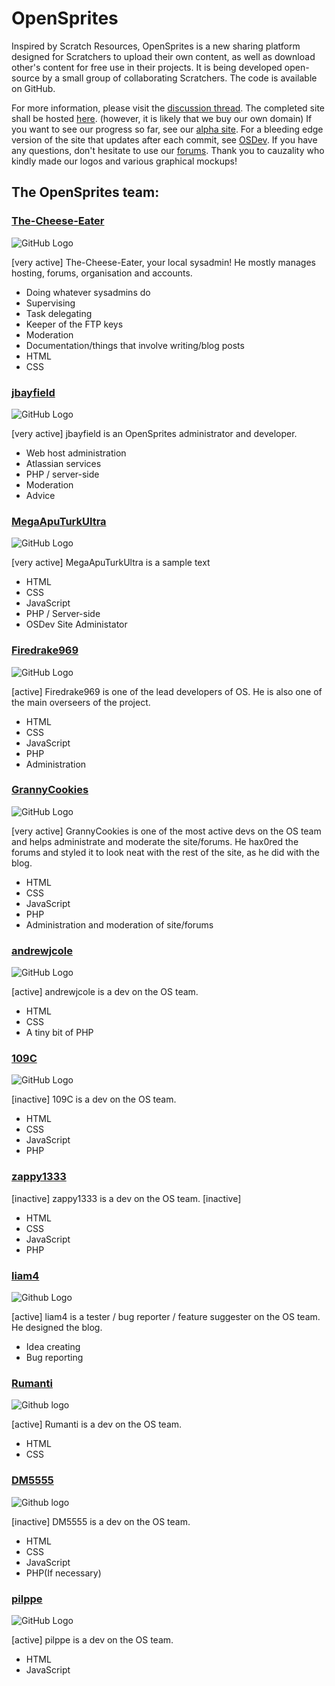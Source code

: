 # OpenSprites #
Inspired by Scratch Resources, OpenSprites is a new sharing platform designed for Scratchers to upload their own content, as well as download other's content for free use in their projects. It is being developed open-source by a small group of collaborating Scratchers. The code is available on GitHub.

For more information, please visit the <a href="http://scratch.mit.edu/discuss/topic/85320/">discussion thread</a>. The completed site shall be hosted <a href="http://opensprites.gwiddle.co.uk/">here</a>. (however, it is likely that we buy our own domain) If you want to see our progress so far, see our <a href="http://dev.opensprites.gwiddle.co.uk/">alpha site</a>. For a bleeding edge version of the site that updates after each commit, see <a href="http://osdev.aputurk.tk/index.php">OSDev</a>. If you have any questions, don't hesitate to use our <a href="http://opensprites.gwiddle.co.uk/forums/">forums</a>. Thank you to cauzality who kindly made our logos and various graphical mockups!

## The OpenSprites team: ##

### [The-Cheese-Eater](http://dev.opensprites.gwiddle.co.uk/users/1/) ###
![GitHub Logo](https://avatars0.githubusercontent.com/u/9347154?s=100)

[very active]
The-Cheese-Eater, your local sysadmin! He mostly manages hosting, forums, organisation and accounts.
* Doing whatever sysadmins do
* Supervising
* Task delegating
* Keeper of the FTP keys
* Moderation
* Documentation/things that involve writing/blog posts
* HTML
* CSS

### [jbayfield](https://github.com/jbayfield) ###
![GitHub Logo](http://dev.opensprites.gwiddle.co.uk/users/21/)

[very active]
jbayfield is an OpenSprites administrator and developer.
* Web host administration
* Atlassian services
* PHP / server-side
* Moderation
* Advice

### [MegaApuTurkUltra](http://dev.opensprites.gwiddle.co.uk/users/6/) ###
![GitHub Logo](https://avatars0.githubusercontent.com/u/8547938?s=100)

[very active]
MegaApuTurkUltra is a sample text
* HTML
* CSS
* JavaScript
* PHP / Server-side
* OSDev Site Administator

### [Firedrake969](https://github.com/Firedrake969) ###
![GitHub Logo](https://avatars3.githubusercontent.com/u/8008245?s=100)

[active]
Firedrake969 is one of the lead developers of OS. He is also one of the main overseers of the project.
* HTML
* CSS
* JavaScript
* PHP
* Administration

### [GrannyCookies](http://dev.opensprites.gwiddle.co.uk/users/4/) ###
![GitHub Logo](https://avatars0.githubusercontent.com/u/9429556?s=100)

[very active]
GrannyCookies is one of the most active devs on the OS team and helps administrate and moderate the site/forums.
He hax0red the forums and styled it to look neat with the rest of the site, as he did with the blog.
* HTML
* CSS
* JavaScript
* PHP
* Administration and moderation of site/forums

### [andrewjcole](http://dev.opensprites.gwiddle.co.uk/users/5/) ###
![GitHub Logo](https://avatars1.githubusercontent.com/u/10202163?s=100)

[active]
andrewjcole is a dev on the OS team. 
* HTML
* CSS
* A tiny bit of PHP

### [109C](https://github.com/109C) ###
![GitHub Logo](https://avatars1.githubusercontent.com/u/9680886?s=100)

[inactive]
109C is a dev on the OS team.
* HTML
* CSS
* JavaScript
* PHP

### [zappy1333](https://github.com/zappy1333) ###

[inactive]
zappy1333 is a dev on the OS team.
[inactive]
* HTML
* CSS
* JavaScript
* PHP

### [liam4](https://github.com/liam4) ###
![Github Logo](https://avatars3.githubusercontent.com/u/9948030?s=100)

[active]
liam4 is a tester / bug reporter / feature suggester on the OS team. He designed the blog.
* Idea creating
* Bug reporting

### [Rumanti](http://dev.opensprites.gwiddle.co.uk/users/14/) ###
![Github logo](https://avatars1.githubusercontent.com/u/10893362?s=100)

[active]
Rumanti is a dev on the OS team.
* HTML
* CSS

### [DM5555](https://github.com/DM5555) ###
![Github logo](https://avatars2.githubusercontent.com/u/9368136?s=100)

[inactive]
DM5555 is a dev on the OS team.
* HTML
* CSS
* JavaScript
* PHP(If necessary)

### [pilppe](http://dev.opensprites.gwiddle.co.uk/users/8/) ###
![GitHub Logo](https://avatars2.githubusercontent.com/u/8099538?s=100)

[active]
pilppe is a dev on the OS team. 
* HTML
* JavaScript
